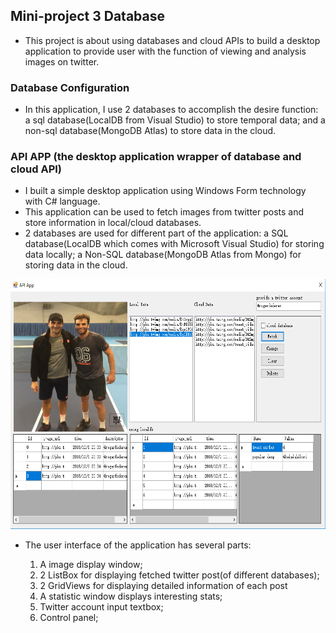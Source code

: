 ## Mini-project 3 Database

* This project is about using databases and cloud APIs to build a desktop application to provide user with the function of viewing and analysis images on twitter.

### Database Configuration

* In this application, I use 2 databases to accomplish the desire function: a sql database(LocalDB from Visual Studio) to store temporal data; and a non-sql database(MongoDB Atlas) to store data in the cloud.

### API APP (the desktop application wrapper of database and cloud API)

* I built a simple desktop application using Windows Form technology with C# language. 
* This application can be used to fetch images from twitter posts and store information in local/cloud databases.
* 2 databases are used for different part of the application: a SQL database(LocalDB which comes with Microsoft Visual Studio) for storing data locally; a Non-SQL database(MongoDB Atlas from Mongo) for storing data in the cloud.
  
<img src="images/api_app_1.png" height=400>

* The user interface of the application has several parts:

    1. A image display window;
    2. 2 ListBox for displaying fetched twitter post(of different databases);
    3. 2 GridViews for displaying detailed information of each post
    4. A statistic window displays interesting stats;
    5. Twitter account input textbox;
    6. Control panel;